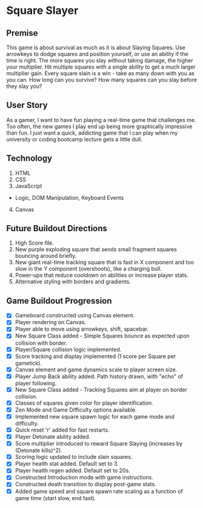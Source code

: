 # Square Slayer

## Premise
This game is about survival as much as it is about Slaying Squares. Use arrowkeys to dodge squares and position yourself, or use an ability if the time is right. The more squares you slay without taking damage, the higher your multiplier. Hit multiple squares with a single ability to get a much larger multiplier gain. Every square slain is a win - take as many down with you as you can. How long can you survive? How many squares can you slay before they slay you?

## User Story   
As a gamer, I want to have fun playing a real-time game that challenges me. Too often, the new games I play end up being more graphically impressive than fun. I just want a quick, addicting game that I can play when my university or coding bootcamp lecture gets a little dull.

## Technology
1. HTML
2. CSS
3. JavaScript
*   Logic, DOM Manipulation, Keyboard Events
4. Canvas

## Future Buildout Directions
1. High Score file.
2. New purple exploding square that sends small fragment squares bouncing around briefly.
3. New giant real-time tracking square that is fast in X component and too slow in the Y component (overshoots), like a charging bull.
4. Power-ups that reduce cooldown on abilities or increase player stats.
5. Alternative styling with borders and gradients.

## Game Buildout Progression
- [x] Gameboard constructed using Canvas element.
- [x] Player rendering on Canvas.
- [x] Player able to move using arrowkeys, shift, spacebar.
- [x] New Square Class added - Simple Squares bounce as expected upon collision with border.
- [x] Player/Square collision logic implemented.
- [x] Score tracking and display implemented (1 score per Square per gametick).
- [x] Canvas element and game dynamics scale to player screen size.
- [x] Player Jump Back ability added. Path history drawn, with "echo" of player following.
- [x] New Square Class added - Tracking Squares aim at player on border collision.
- [x] Classes of squares given color for player identification.
- [x] Zen Mode and Game Difficulty options available.
- [x] Implemented new square spawn logic for each game mode and difficulty.
- [x] Quick reset 'r' added for fast restarts.
- [x] Player Detonate ability added.
- [x] Score multiplier introduced to reward Square Slaying (increases by (Detonate kills)^2).
- [x] Scoring logic updated to include slain squares.
- [x] Player health stat added. Default set to 3.
- [x] Player health regen added. Default set to 20s.
- [x] Constructed Introduction mode with game instructions.
- [x] Constructed death transition to display post-game stats.
- [x] Added game speed and square spawn rate scaling as a function of game time (start slow, end fast).